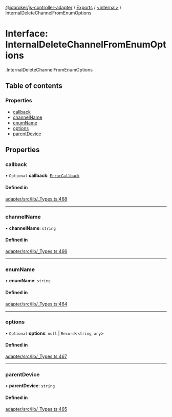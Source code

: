 [@iobroker/js-controller-adapter](../README.md) / [Exports](../modules.md) / [<internal\>](../modules/internal_.md) / InternalDeleteChannelFromEnumOptions

# Interface: InternalDeleteChannelFromEnumOptions

[<internal>](../modules/internal_.md).InternalDeleteChannelFromEnumOptions

## Table of contents

### Properties

- [callback](internal_.InternalDeleteChannelFromEnumOptions.md#callback)
- [channelName](internal_.InternalDeleteChannelFromEnumOptions.md#channelname)
- [enumName](internal_.InternalDeleteChannelFromEnumOptions.md#enumname)
- [options](internal_.InternalDeleteChannelFromEnumOptions.md#options)
- [parentDevice](internal_.InternalDeleteChannelFromEnumOptions.md#parentdevice)

## Properties

### callback

• `Optional` **callback**: [`ErrorCallback`](../modules/internal_.md#errorcallback)

#### Defined in

[adapter/src/lib/_Types.ts:468](https://github.com/ioBroker/ioBroker.js-controller/blob/22337d8f/packages/adapter/src/lib/_Types.ts#L468)

___

### channelName

• **channelName**: `string`

#### Defined in

[adapter/src/lib/_Types.ts:466](https://github.com/ioBroker/ioBroker.js-controller/blob/22337d8f/packages/adapter/src/lib/_Types.ts#L466)

___

### enumName

• **enumName**: `string`

#### Defined in

[adapter/src/lib/_Types.ts:464](https://github.com/ioBroker/ioBroker.js-controller/blob/22337d8f/packages/adapter/src/lib/_Types.ts#L464)

___

### options

• `Optional` **options**: ``null`` \| `Record`<`string`, `any`\>

#### Defined in

[adapter/src/lib/_Types.ts:467](https://github.com/ioBroker/ioBroker.js-controller/blob/22337d8f/packages/adapter/src/lib/_Types.ts#L467)

___

### parentDevice

• **parentDevice**: `string`

#### Defined in

[adapter/src/lib/_Types.ts:465](https://github.com/ioBroker/ioBroker.js-controller/blob/22337d8f/packages/adapter/src/lib/_Types.ts#L465)
